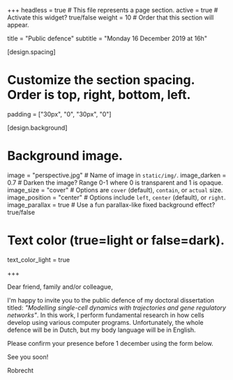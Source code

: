 +++
headless = true  # This file represents a page section.
active = true  # Activate this widget? true/false
weight = 10  # Order that this section will appear.

title = "Public defence"
subtitle = "Monday 16 December 2019 at 16h"

[design.spacing]
  # Customize the section spacing. Order is top, right, bottom, left.
  padding = ["30px", "0", "30px", "0"]

[design.background]
  # Background image.
  image = "perspective.jpg"  # Name of image in `static/img/`.
  image_darken = 0.7  # Darken the image? Range 0-1 where 0 is transparent and 1 is opaque.
  image_size = "cover"  #  Options are `cover` (default), `contain`, or `actual` size.
  image_position = "center"  # Options include `left`, `center` (default), or `right`.
  image_parallax = true  # Use a fun parallax-like fixed background effect? true/false

  # Text color (true=light or false=dark).
  text_color_light = true

+++

Dear friend, family and/or colleague,

I'm happy to invite you to the public defence of my doctoral dissertation titled: *"Modelling single-cell dynamics with trajectories and gene regulatory networks"*. In this work, I perform fundamental research in how cells develop using various computer programs. Unfortunately, the whole defence will be in Dutch, but my body language will be in English.

Please confirm your presence before 1 december using the form below.

See you soon!

Robrecht

